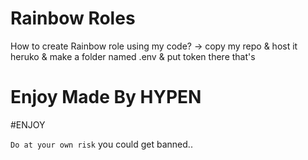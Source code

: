 # Rainbow Roles

How to create Rainbow role using my code?
-> copy my repo & host it heruko & make a folder named 
.env & put token there that's 
# Enjoy Made By HYPEN

#ENJOY

``Do at your own risk`` you could get banned..

